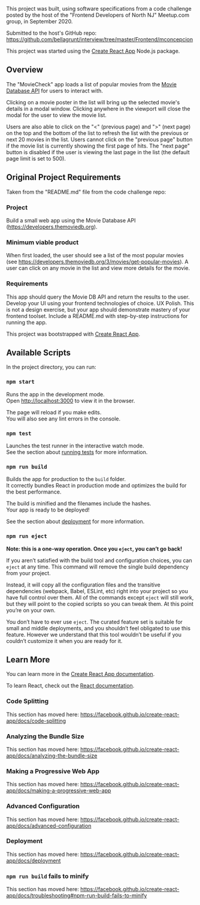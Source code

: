 This project was built, using software specifications from a code challenge posted by the host of the "Frontend Developers of North NJ" Meetup.com group, in September 2020.

Submitted to the host's GitHub repo: https://github.com/bellagrunt/interview/tree/master/Frontend/mconcepcion

This project was started using the [Create React App](https://github.com/facebook/create-react-app) Node.js package.

## Overview

The "MovieCheck" app loads a list of popular movies from the [Movie Database API](https://www.themoviedb.org/) for users to interact with.

Clicking on a movie poster in the list will bring up the selected movie's details in a modal window. Clicking anywhere in the viewport will close the modal for the user to view the movie list.

Users are also able to click on the "<" (previous page) and ">" (next page) on the top and the bottom of the list to refresh the list with the previous or next 20 movies in the list. Users cannot click on the "previous page" button if the movie list is currently showing the first page of hits. The "next page" button is disabled if the user is viewing the last page in the list (the default page limit is set to 500).

## Original Project Requirements

Taken from the "README.md" file from the code challenge repo:

### Project

Build a small web app using the Movie Database API (https://developers.themoviedb.org).

### Minimum viable product

When first loaded, the user should see a list of the most popular movies (see https://developers.themoviedb.org/3/movies/get-popular-movies). A user can click on any movie in the list and view more details for the movie.

### Requirements

This app should query the Movie DB API and return the results to the user. Develop your UI using your frontend technologies of choice. UX Polish. This is not a design exercise, but your app should demonstrate mastery of your frontend toolset. Include a README.md with step-by-step instructions for running the app.

This project was bootstrapped with [Create React App](https://github.com/facebook/create-react-app).

## Available Scripts

In the project directory, you can run:

### `npm start`

Runs the app in the development mode.<br />
Open [http://localhost:3000](http://localhost:3000) to view it in the browser.

The page will reload if you make edits.<br />
You will also see any lint errors in the console.

### `npm test`

Launches the test runner in the interactive watch mode.<br />
See the section about [running tests](https://facebook.github.io/create-react-app/docs/running-tests) for more information.

### `npm run build`

Builds the app for production to the `build` folder.<br />
It correctly bundles React in production mode and optimizes the build for the best performance.

The build is minified and the filenames include the hashes.<br />
Your app is ready to be deployed!

See the section about [deployment](https://facebook.github.io/create-react-app/docs/deployment) for more information.

### `npm run eject`

**Note: this is a one-way operation. Once you `eject`, you can’t go back!**

If you aren’t satisfied with the build tool and configuration choices, you can `eject` at any time. This command will remove the single build dependency from your project.

Instead, it will copy all the configuration files and the transitive dependencies (webpack, Babel, ESLint, etc) right into your project so you have full control over them. All of the commands except `eject` will still work, but they will point to the copied scripts so you can tweak them. At this point you’re on your own.

You don’t have to ever use `eject`. The curated feature set is suitable for small and middle deployments, and you shouldn’t feel obligated to use this feature. However we understand that this tool wouldn’t be useful if you couldn’t customize it when you are ready for it.

## Learn More

You can learn more in the [Create React App documentation](https://facebook.github.io/create-react-app/docs/getting-started).

To learn React, check out the [React documentation](https://reactjs.org/).

### Code Splitting

This section has moved here: https://facebook.github.io/create-react-app/docs/code-splitting

### Analyzing the Bundle Size

This section has moved here: https://facebook.github.io/create-react-app/docs/analyzing-the-bundle-size

### Making a Progressive Web App

This section has moved here: https://facebook.github.io/create-react-app/docs/making-a-progressive-web-app

### Advanced Configuration

This section has moved here: https://facebook.github.io/create-react-app/docs/advanced-configuration

### Deployment

This section has moved here: https://facebook.github.io/create-react-app/docs/deployment

### `npm run build` fails to minify

This section has moved here: https://facebook.github.io/create-react-app/docs/troubleshooting#npm-run-build-fails-to-minify
